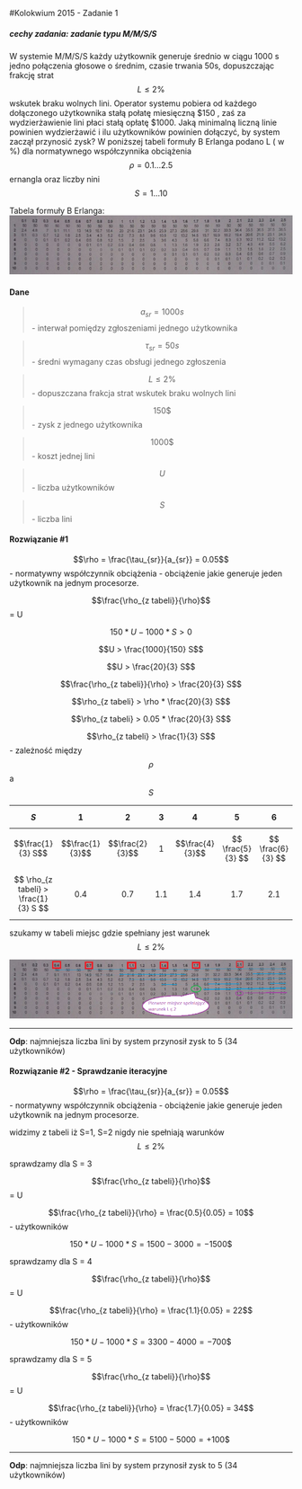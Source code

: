 #Kolokwium 2015 - Zadanie 1

##### cechy zadania: zadanie typu M/M/S/S

W systemie M/M/S/S każdy użytkownik generuje średnio w ciągu 1000 s jedno połączenia głosowe o średnim, czasie trwania 50s, dopuszczając frakcję strat $$L \le 2\%$$ wskutek braku wolnych lini. Operator systemu pobiera od każdego dołączonego użytkownika stałą połatę miesięczną
$150 , zaś za wydzierżawienie lini płaci stałą opłatę $1000. Jaką minimalną liczną linie powinien wydzierżawić i ilu użytkowników powinien dołączyć, by system zaczął przynosić zysk?
 W poniższej tabeli formuły B Erlanga podano L ( w %) dla normatywnego współczynnika obciążenia $$\rho = 0.1 ... 2.5$$ ernangla oraz liczby nini $$S = 1 ... 10$$

Tabela formuły B Erlanga:
![2015-01.png](2015-01.png "2015-01.png")

#### Dane

> $$a_{sr} = 1000 s$$ - interwał pomiędzy zgłoszeniami jednego użytkownika

> $$\tau_{sr} = 50 s$$ - średni wymagany czas obsługi jednego zgłoszenia

> $$L \le 2\%$$ - dopuszczana frakcja strat wskutek braku wolnych lini

> $$ 150 \$ $$- zysk z jednego użytkownika 

>$$ 1000 \$ $$- koszt jednej lini

>$$ U $$- liczba użytkowników

>$$ S $$ - liczba lini

#### Rozwiązanie #1

$$\rho = \frac{\tau_{sr}}{a_{sr}} = 0.05$$ - normatywny współczynnik obciążenia - obciążenie jakie generuje jeden użytkownik na jednym procesorze.

$$\frac{\rho_{z tabeli}}{\rho}$$ = U

$$150 * U - 1000 * S > 0$$

$$U  > \frac{1000}{150} S$$

$$U  > \frac{20}{3} S$$

$$\frac{\rho_{z tabeli}}{\rho} > \frac{20}{3} S$$ 

$$\rho_{z tabeli} > \rho * \frac{20}{3} S$$

$$\rho_{z tabeli} > 0.05 * \frac{20}{3} S$$

$$\rho_{z tabeli} > \frac{1}{3} S$$ - zależność między $$\rho$$ a $$S$$ 

| $$S$$                                      |      1      |      2      |      3      |       4     |      5      |      6      |
|:--------------------------------------------:|:-----------:|:-----------:|:-----------:|:-----------:|:-----------:|:-----------:|
|$$\frac{1}{3} S$$                           | $$\frac{1}{3}$$|$$\frac{2}{3}$$|$$ 1 $$         |$$\frac{4}{3}$$|$$ \frac{5}{3} $$|$$ \frac{6}{3} $$|
|$$ \rho_{z tabeli} > \frac{1}{3} S  $$      | 0.4         | 0.7         | 1.1         | 1.4         | 1.7         | 2.1         |

szukamy w tabeli miejsc gdzie spełniany jest warunek$$ L \le 2\% $$

![rozw-v1.png](rozw-v1.png "rozw-v1.png")

------
**Odp**: najmniejsza liczba lini by system przynosił zysk to 5 (34 użytkowników)

#### Rozwiązanie #2 - Sprawdzanie iteracyjne

$$\rho = \frac{\tau_{sr}}{a_{sr}} = 0.05$$ - normatywny współczynnik obciążenia - obciążenie jakie generuje jeden użytkownik na jednym procesorze.

widzimy z tabeli iż S=1, S=2 nigdy nie spełniają warunków $$L \le 2\%$$

sprawdzamy dla S = 3

$$\frac{\rho_{z tabeli}}{\rho}$$ = U

$$\frac{\rho_{z tabeli}}{\rho} = \frac{0.5}{0.05} = 10$$ - użytkowników

$$ 150 * U - 1000 * S = 1500 - 3000 = -1500\$ $$

sprawdzamy dla S = 4

$$\frac{\rho_{z tabeli}}{\rho}$$ = U

$$\frac{\rho_{z tabeli}}{\rho} = \frac{1.1}{0.05} = 22$$ - użytkowników

$$ 150 * U - 1000 * S = 3300 - 4000 = -700\$ $$

sprawdzamy dla S = 5

$$\frac{\rho_{z tabeli}}{\rho}$$ = U

$$\frac{\rho_{z tabeli}}{\rho} = \frac{1.7}{0.05} = 34$$ - użytkowników

$$ 150 * U - 1000 * S = 5100 - 5000 = + 100\$ $$ 

------
**Odp**: najmniejsza liczba lini by system przynosił zysk to 5 (34 użytkowników)